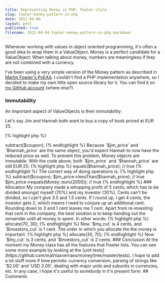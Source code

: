 ```yaml
---
title: Representing Money in PHP, Fowler-style
slug: fowler-money-pattern-in-php
date: 2011-04-04
layout: post
published: true
filename: 2011-04-04-fowler-money-pattern-in-php.markdown
---
```

<!-- *********************************************************************
**                                                                      **
** To add a comment, scroll to the bottom and use the comment template. **
** Then save the file and send me a pull request.                       **
**                                                                      **
***********************************************************************-->

Whenever working with values in object oriented programming, it's often a good idea to wrap them in a ValueObject. Money is a perfect candidate for a ValueObject: When talking about money, numbers are meaningless if they are not combined with a currency.

I've been using a very simple version of the Money pattern as described in [Martin Fowler's PoEAA](http://martinfowler.com/books.html). I couldn't find a PHP implementation anywhere, so I decided to make my own little open source library for it. You can find it on [my GitHub account](https://github.com/mathiasverraes/money) (where else?).

### Immutability

An important aspect of ValueObjects is their immutability:

Let's say Jim and Hannah both want to buy a copy of book priced at EUR 25.

{% highlight php %}
<?php
$jim_price = $hannah_price = new Money(2500, new Euro);
{% endhighlight %}

Jim has a coupon for EUR 5.

{% highlight php %}
<?php
$coupon = new Money(500, new Euro);
$jim_price->subtract($coupon);
{% endhighlight %}

Because `$jim_price` and `$hannah_price` are the same object, you'd expect Hannah to now have the reduced price as well. To prevent this problem, Money objects are immutable. With the code above, both `$jim_price` and `$hannah_price` are still EUR 25:

{% highlight php %}
<?php
$jim_price->equals($hannah_price); // true
{% endhighlight %}

The correct way of doing operations is:

{% highlight php %}
<?php
$jim_price = $jim_price->subtract($coupon);
$jim_price->lessThan($hannah_price); // true
$jim_price->equals(Money::euro(2000)); // true
{% endhighlight %}


### Allocation

My company made a whopping profit of 5 cents, which has to be divided amongst myself (70%) and my investor (30%). Cents can't be divided, so I can't give 3.5 and 1.5 cents. If I round up, I get 4 cents, the investor gets 2, which means I need to conjure up an additional cent. Rounding down to 3 and 1 cent leaves me 1 cent. Apart from re-investing that cent in the company, the best solution is to keep handing out the remainder until all money is spent. In other words:

{% highlight php %}
<?php
$profit = new Money(5, new Euro);
list($my_cut, $investors_cut) = $profit->allocate(70, 30);
{% endhighlight %}

Now `$my_cut` is 4 cents, and `$investors_cut` is 1 cent. The order in which you allocate the the money is important:

{% highlight php %}
<?php
list($investors_cut, $my_cut) = $profit->allocate(30, 70);
{% endhighlight %}

Now `$my_cut` is 3 cents, and `$investors_cut` is 2 cents.

### Conclusion

At the moment my Money class has all the features that Fowler lists. You can see some more example by looking at the [unit tests](https://github.com/mathiasverraes/money/tree/master/tests). I hope to add a lot stuff more if time permits: currency conversion, parsing of strings like '$2.00' and 'USD 2.00', dealing with major units and subunits in currencies, etc. In any case, I hope it's useful to somebody in it's present form.

## Comments

<!-- To add a comment, copy this template: (don't worry about markup, I'll clean it up if need be)

### [YOUR NAME](YOUR URL|TWITTER|...) - YYYY/MM/DD
YOUR COMMENT TEXT HERE....

-->
